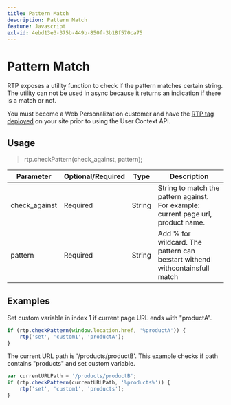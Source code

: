 ```yaml
---
title: Pattern Match
description: Pattern Match
feature: Javascript
exl-id: 4ebd13e3-375b-449b-850f-3b18f570ca75
---
```

# Pattern Match

RTP exposes a utility function to check if the pattern matches certain string. The utility can not be used in async because it returns an indication if there is a match or not.

You must become a Web Personalization customer and have the [RTP tag deployed](https://experienceleague.adobe.com/en/docs/marketo/using/product-docs/web-personalization/rtp-tag-implementation/deploy-the-rtp-javascript) on your site prior to using the User Context API.

## Usage

> rtp.checkPattern(check_against, pattern);

| Parameter | Optional/Required | Type | Description |
|---|---|---|---|
| check_against | Required | String | String to match the pattern against. For example: current page url, product name. |
| pattern | Required | String | Add % for wildcard. The pattern can be:start withend withcontainsfull match |

## Examples

Set custom variable in index 1 if current page URL ends with "productA".

```javascript
if (rtp.checkPattern(window.location.href, '%productA')) {
    rtp('set', 'custom1', 'productA');
}
```

The current URL path is '/products/productB'. This example checks if path contains "products" and set custom variable.

```javascript
var currentURLPath = '/products/productB';
if (rtp.checkPattern(currentURLPath, '%products%')) {
    rtp('set', 'custom1', 'products');
}
```
